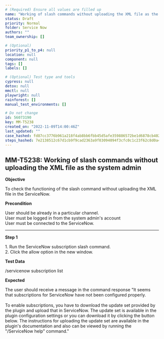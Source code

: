 ```yaml
---
# (Required) Ensure all values are filled up
name: "Working of slash commands without uploading the XML file as the system admin"
status: Draft
priority: Normal
folder: Service Now
authors: ""
team_ownership: []

# (Optional)
priority_p1_to_p4: null
location: null
component: null
tags: []
labels: []

# (Optional) Test type and tools
cypress: null
detox: null
mmctl: null
playwright: null
rainforest: []
manual_test_environments: []

# Do not change
id: 56073190
key: MM-T5238
created_on: "2022-11-09T14:00:46Z"
last_updated: ""
case_hashed: fd87cc3776b961a218f4ab8bb6fbb45d5afe359886572be1d6878cb40243924dd1136108536a6c99caf315428f35210b
steps_hashed: 7e2138512c67d1cb9f9cad2363a9f03094094f3cfc0c1c23f62c8d0a410157c5142a3b2c14340b09aa142748c18755eb
---
```


<!-- (Auto-generated) Based on frontmatter's "key" and "name" -->

## MM-T5238: Working of slash commands without uploading the XML file as the system admin

**Objective**

To check the functioning of the slash command without uploading the XML file in the ServiceNow.

**Precondition**

User should be already in a particular channel.\
User must be logged in from the system admin's account\
User must be connected to the ServiceNow.

---

**Step 1**

1\. Run the ServiceNow subscription slash command.\
2\. Click the allow option in the new window.

**Test Data**

/servicenow subscription list

**Expected**

The user should receive a message in the command response "It seems that subscriptions for ServiceNow have not been configured properly.\
\
To enable subscriptions, you have to download the update set provided by the plugin and upload that in ServiceNow. The update set is available in the plugin configuration settings or you can download it by clicking the button below. The instructions for uploading the update set are available in the plugin's documentation and also can be viewed by running the "/ServiceNow help" command."
